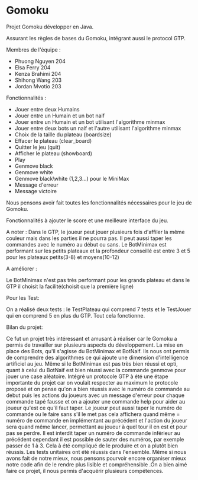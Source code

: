# Gomoku
Projet Gomoku développer en Java.

Assurant les règles de bases du Gomoku, intégrant aussi le protocol GTP.

Membres de l'équipe : 
- Phuong Nguyen 204
- Elsa Ferry 204
- Kenza Brahimi 204
- Shihong Wang 203
- Jordan Mvotio 203

Fonctionnalités :

- Jouer entre deux Humains
- Jouer entre un Humain et un bot naif
- Jouer entre un Humain et un bot utilisant l'algorithme minmax
- Jouer entre deux bots un naif et l'autre utilisant l'algorithme minmax
- Choix de la taille du plateau (boardsize)
- Effacer le plateau (clear_board)
- Quitter le jeu (quit)
- Afficher le plateau (showboard)
- Play
- Genmove black
- Genmove white
- Genmove black\white (1,2,3...) pour le MiniMax
- Message d'erreur
- Message victoire

Nous pensons avoir fait toutes les fonctionnalités nécessaires pour le jeu de Gomoku.

Fonctionnalités à ajouter le score et une meilleure interface du jeu.

A noter :
Dans le GTP, le joueur peut jouer plusieurs fois d'affiler la même couleur mais dans les parties il ne pourra pas. 
Il peut aussi taper les commandes avec le numéro au début ou sans.
Le BotMinimax est performant sur les petits plateaux et la profondeur conseillé est entre 3 et 5 pour les plateaux petits(3-8) et moyens(10-12)


A améliorer :

Le BotMinimax n'est pas très performant pour les grands plateau et dans le GTP il choisit la facilité(choisit que la première ligne)

Pour les Test: 

On a réalisé deux tests : le TestPlateau qui comprend 7 tests et le TestJouer qui en comprend 5 en plus du GTP. Tout cela fonctionne.

Bilan du projet: 

Ce fut un projet très intéressant et amusant à réaliser car le Gomoku a permis de travailler sur plusieurs aspects du développement. 
La mise en place des Bots, qu'il s'agisse du BotMinimax et BotNaif. Ils nous ont permis de comprendre des algorithmes ce qui ajoute
une dimension d'intelligence artificiel au jeu. Même si le BotMinimax est pas très bien réussi et opti, quant à celui du BotNaif 
est bien réussi avec la commande genmove pour jouer une case aléatoire. Intégré un protocole GTP à été une étape importante du projet car on voulait respecter au maximum le protocole proposé et on pense qu'on a bien réussis avec le numéro de commande au debut puis les actions du joueurs avec un message d'erreur pour chaque commande tapé fausse et on a ajouter une commande help pour aider au joueur qu'est ce qu'il faut taper. Le joueur peut aussi taper le numéro de commande ou le faire sans s'il le met pas cela affichera quand même = numéro de commande en implémentant au précédent et l'action du joueur sera quand même lancer, permettant au joueur à quel tour il en est et pour pas se perdre. Il est interdit taper un numéro de commande inférieur au précédent cependant il est possible de sauter des numéros, par exemple passer de 1 à 3. Cela à été compliqué de le produire et on a plutôt bien réussis. Les tests unitaires ont été réussis dans l'ensemble. Même si nous avons fait de notre mieux, nous pensons pourvoir encore organiser mieux notre code afin de le rendre plus lisible et compréhensible .On a bien aimé faire ce projet, il nous permis d'acquérir plusieurs compétences.
